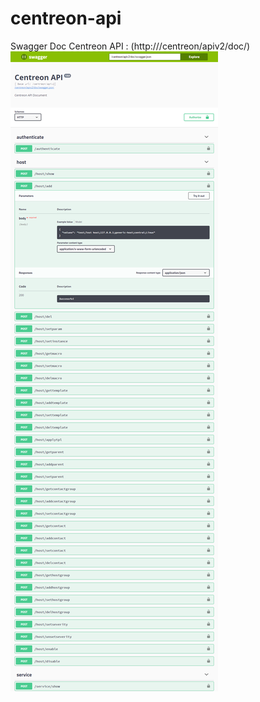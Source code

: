 # centreon-api

Swagger Doc Centreon API : (http://<your-centreon>/centreon/apiv2/doc/)
![Doc Swagger Centreon API](/www/modules/centreon-api/doc/swagger.png)
